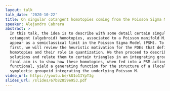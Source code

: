 ```yaml
---
layout: talk
talk_date: '2020-10-22'
title: On singular cotangent homotopies coming from the Poisson Sigma Model
speaker: Alejandro Cabrera
abstract: >
  In this talk, the idea is to describe with some detail certain singular
  cotangent (algebroid) homotopies, associated to a Poisson manifold M, which
  appear as a semiclassical limit in the Poisson Sigma Model (PSM). To that end,
  first, we will review the heuristic motivation for the PDEs that define these
  homotopies and their role in quantization. We then proceed to describe the
  solutions and relate them to certain triangles in an integrating groupoid. The
  final aim is to show how these homotopies, when fed into a PSM action
  functional, yield a generating function for the structure of a (local)
  symplectic groupoid integrating the underlying Poisson M.
video_url: https://youtu.be/kU1o1IYpT3g
slides_url: /slides/67b82859e953.pdf
---
```

